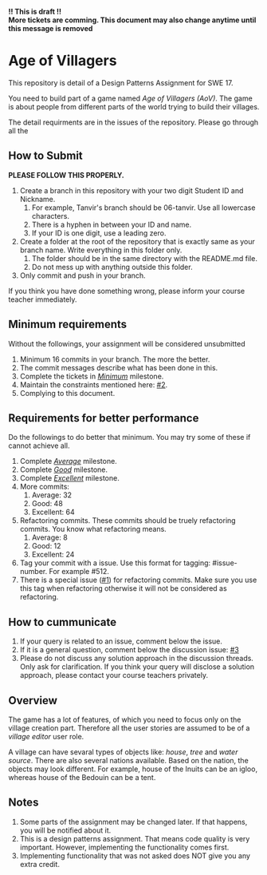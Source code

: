 **!! This is draft !!**  
**More tickets are comming. This document may also change anytime until this message is removed**

# Age of Villagers
This repository is detail of a Design Patterns Assignment for SWE 17.  

You need to build part of a game named _Age of Villagers (AoV)_. The game is about people from different parts of the world trying to build their villages.

The detail requirments are in the issues of the repository. Please go through all the 

## How to Submit
**PLEASE FOLLOW THIS PROPERLY.**
1. Create a branch in this repository with your two digit Student ID and Nickname. 
   1. For example, Tanvir's branch should be 06-tanvir. Use all lowercase characters.
   2. There is a hyphen in between your ID and name.
   3. If your ID is one digit, use a leading zero.
2. Create a folder at the root of the repository that is exactly same as your branch name. Write everything in this folder only.
   1. The folder should be in the same directory with the README.md file.
   2. Do not mess up with anything outside this folder.
3. Only commit and push in your branch.

If you think you have done something wrong, please inform your course teacher immediately.

## Minimum requirements
Without the followings, your assignment will be considered unsubmitted
1. Minimum 16 commits in your branch. The more the better.
2. The commit messages describe what has been done in this.
3. Complete the tickets in _[Minimum](/../../issues?q=milestone:Minimum)_ milestone.
4. Maintain the constraints mentioned here: [#2](/../../issues/2).
5. Complying to this document.

## Requirements for better performance
Do the followings to do better that minimum. You may try some of these if cannot achieve all.
1. Complete _[Average](/../../issues?q=milestone:Average)_ milestone.
1. Complete _[Good](/../../issues?q=milestone:Good)_ milestone.
1. Complete _[Excellent](/../../issues?q=milestone:Excellent)_ milestone.
1. More commits:
   1. Average: 32
   1. Good: 48
   1. Excellent: 64
1. Refactoring commits. These commits should be truely refactoring commits. You know what refactoring means.
   1. Average: 8
   1. Good: 12
   1. Excellent: 24
1. Tag your commit with a issue. Use this format for tagging: #issue-number. For example #512.
1. There is a special issue ([#1](/../../issues/1)) for refactoring commits. Make sure you use this tag when refactoring otherwise it will not be considered as refactoring.

## How to cummunicate
1. If your query is related to an issue, comment below the issue.
1. If it is a general question, comment below the discussion issue: [#3](/../../issues/3)
1. Please do not discuss any solution approach in the discussion threads. Only ask for clarification. If you think your query will disclose a solution approach, please contact your course teachers privately.

## Overview
The game has a lot of features, of which you need to focus only on the village creation part. Therefore all the user stories are assumed to be of a _village editor_ user role.

A village can have sevaral types of objects like: _house_, _tree_ and _water source_. There are also several nations available. Based on the nation, the objects may look different. For example, house of the Inuits can be an igloo, whereas house of the Bedouin can be a tent.

## Notes
1. Some parts of the assignment may be changed later. If that happens, you will be notified about it.
1. This is a design patterns assignment. That means code quality is very important. However, implementing the functionality comes first.
1. Implementing functionality that was not asked does NOT give you any extra credit. 
